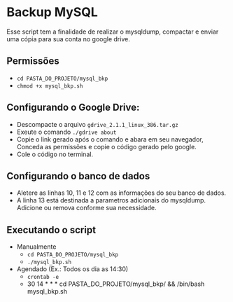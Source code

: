 # Backup MySQL

Esse script tem a finalidade de realizar o mysqldump, compactar e enviar uma cópia para sua conta no google drive.

## Permissões
* `cd PASTA_DO_PROJETO/mysql_bkp`
* `chmod +x mysql_bkp.sh`

## Configurando o Google Drive:
* Descompacte o arquivo `gdrive_2.1.1_linux_386.tar.gz`
* Exeute o comando `./gdrive about`
* Copie o link gerado após o comando e abara em seu navegador, Conceda as permissões e copie o código gerado pelo google.
* Cole o código no terminal.

## Configurando o banco de dados
 * Aletere as linhas 10, 11 e 12 com as informações do seu banco de dados.
 * A linha 13 está destinada a parametros adicionais do mysqldump. Adicione ou remova conforme sua necessidade.

## Executando o script
* Manualmente
  * `cd PASTA_DO_PROJETO/mysql_bkp`
  * `./mysql_bkp.sh`
* Agendado (Ex.: Todos os dia as 14:30)
  * `crontab -e`
  * 30 14 * * * cd PASTA_DO_PROJETO/mysql_bkp/ && /bin/bash mysql_bkp.sh